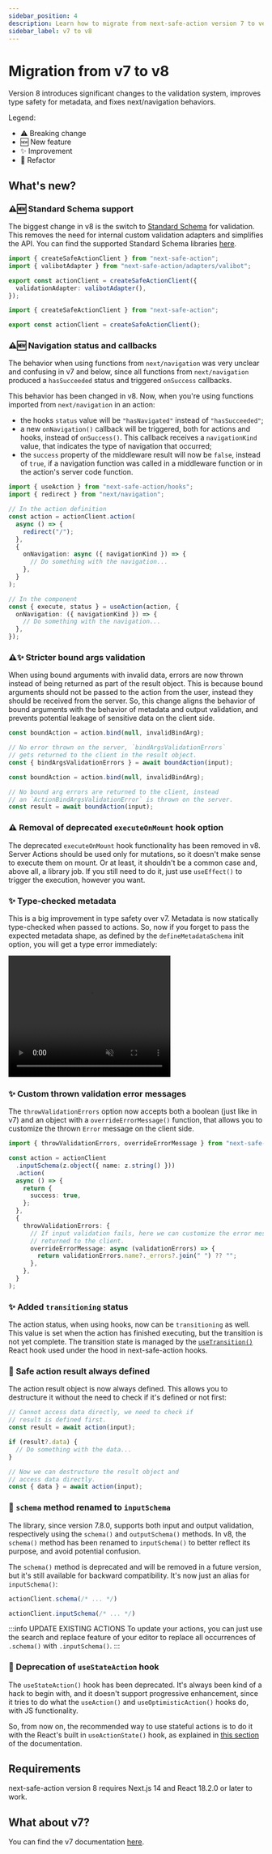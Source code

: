```yaml
---
sidebar_position: 4
description: Learn how to migrate from next-safe-action version 7 to version 8.
sidebar_label: v7 to v8
---
```


# Migration from v7 to v8

Version 8 introduces significant changes to the validation system, improves type safety for metadata, and fixes next/navigation behaviors.

Legend:
- ⚠️ Breaking change
- 🆕 New feature
- ✨ Improvement
- 🔄 Refactor

## What's new?

### ⚠️🆕 Standard Schema support

The biggest change in v8 is the switch to [Standard Schema](https://github.com/standard-schema/standard-schema) for validation. This removes the need for internal custom validation adapters and simplifies the API. You can find the supported Standard Schema libraries [here](https://github.com/standard-schema/standard-schema?tab=readme-ov-file#what-schema-libraries-implement-the-spec).

```typescript title="v7 - using Valibot"
import { createSafeActionClient } from "next-safe-action";
import { valibotAdapter } from "next-safe-action/adapters/valibot";

export const actionClient = createSafeActionClient({
  validationAdapter: valibotAdapter(),
});
```

```typescript title="v8"
import { createSafeActionClient } from "next-safe-action";

export const actionClient = createSafeActionClient();
```

### ⚠️🆕 Navigation status and callbacks

The behavior when using functions from `next/navigation` was very unclear and confusing in v7 and below, since all functions from `next/navigation` produced a `hasSucceeded` status and triggered `onSuccess` callbacks.

This behavior has been changed in v8. Now, when you're using functions imported from `next/navigation` in an action:
- the hooks `status` value will be `"hasNavigated"` instead of `"hasSucceeded"`;
- a new `onNavigation()` callback will be triggered, both for actions and hooks, instead of `onSuccess()`. This callback receives a `navigationKind` value, that indicates the type of navigation that occurred;
- the `success` property of the middleware result will now be `false`, instead of `true`, if a navigation function was called in a middleware function or in the action's server code function.

```typescript
import { useAction } from "next-safe-action/hooks";
import { redirect } from "next/navigation";

// In the action definition
const action = actionClient.action(
  async () => {
    redirect("/");
  },
  {
    onNavigation: async ({ navigationKind }) => {
      // Do something with the navigation...
    },
  }
);

// In the component
const { execute, status } = useAction(action, {
  onNavigation: ({ navigationKind }) => {
    // Do something with the navigation...
  },
});
```

### ⚠️✨ Stricter bound args validation

When using bound arguments with invalid data, errors are now thrown instead of being returned as part of the result object. This is because bound arguments should not be passed to the action from the user, instead they should be received from the server. So, this change aligns the behavior of bound arguments with the behavior of metadata and output validation, and prevents potential leakage of sensitive data on the client side.

```typescript title="v7"
const boundAction = action.bind(null, invalidBindArg);

// No error thrown on the server, `bindArgsValidationErrors`
// gets returned to the client in the result object.
const { bindArgsValidationErrors } = await boundAction(input);
```

```typescript title="v8"
const boundAction = action.bind(null, invalidBindArg);

// No bound arg errors are returned to the client, instead
// an `ActionBindArgsValidationError` is thrown on the server.
const result = await boundAction(input);
```

### ⚠️ Removal of deprecated `executeOnMount` hook option

The deprecated `executeOnMount` hook functionality has been removed in v8. Server Actions should be used only for mutations, so it doesn't make sense to execute them on mount. Or at least, it shouldn't be a common case and, above all, a library job. If you still need to do it, just use `useEffect()` to trigger the execution, however you want.

### ✨ Type-checked metadata

This is a big improvement in type safety over v7. Metadata is now statically type-checked when passed to actions. So, now if you forget to pass the expected metadata shape, as defined by the `defineMetadataSchema` init option, you will get a type error immediately:

<video controls autoPlay loop muted width="320" height="240">
  <source src="/vid/metadata-v8.mp4"/>
</video>

### ✨ Custom thrown validation error messages

The `throwValidationErrors` option now accepts both a boolean (just like in v7) and an object with a `overrideErrorMessage()` function, that allows you to customize the thrown `Error` message on the client side.

```typescript
import { throwValidationErrors, overrideErrorMessage } from "next-safe-action";

const action = actionClient
  .inputSchema(z.object({ name: z.string() }))
  .action(
  async () => {
    return {
      success: true,
    };
  },
  {
    throwValidationErrors: {
      // If input validation fails, here we can customize the error message
      // returned to the client.
      overrideErrorMessage: async (validationErrors) => {
        return validationErrors.name?._errors?.join(" ") ?? "";
      },
    },
  }
);
```

### ✨ Added `transitioning` status

The action status, when using hooks, now can be `transitioning` as well. This value is set when the action has finished executing, but the transition is not yet complete. The transition state is managed by the [`useTransition()`](https://react.dev/reference/react/useTransition) React hook used under the hood in next-safe-action hooks.

### 🔄 Safe action result always defined

The action result object is now always defined. This allows you to destructure it without the need to check if it's defined or not first:

```typescript title="v7"
// Cannot access data directly, we need to check if
// result is defined first.
const result = await action(input);

if (result?.data) {
  // Do something with the data...
}
```

```typescript title="v8"
// Now we can destructure the result object and
// access data directly.
const { data } = await action(input);
```

### 🔄 `schema` method renamed to `inputSchema`

The library, since version 7.8.0, supports both input and output validation, respectively using the `schema()` and `outputSchema()` methods. In v8, the `schema()` method has been renamed to `inputSchema()` to better reflect its purpose, and avoid potential confusion.

The `schema()` method is deprecated and will be removed in a future version, but it's still available for backward compatibility. It's now just an alias for `inputSchema()`:

```typescript title="v7"
actionClient.schema(/* ... */)
```

```typescript title="v8"
actionClient.inputSchema(/* ... */)
```

:::info UPDATE EXISTING ACTIONS
To update your actions, you can just use the search and replace feature of your editor to replace all occurrences of `.schema()` with `.inputSchema()`.
:::


### 🔄 Deprecation of `useStateAction` hook

The `useStateAction()` hook has been deprecated. It's always been kind of a hack to begin with, and it doesn't support progressive enhancement, since it tries to do what the `useAction()` and `useOptimisticAction()` hooks do, with JS functionality.

So, from now on, the recommended way to use stateful actions is to do it with the React's built in `useActionState()` hook, as explained in [this section](/docs/recipes/form-actions#stateful-form-actions) of the documentation.

## Requirements

next-safe-action version 8 requires Next.js 14 and React 18.2.0 or later to work.

## What about v7?

You can find the v7 documentation [here](https://v7.next-safe-action.dev).
